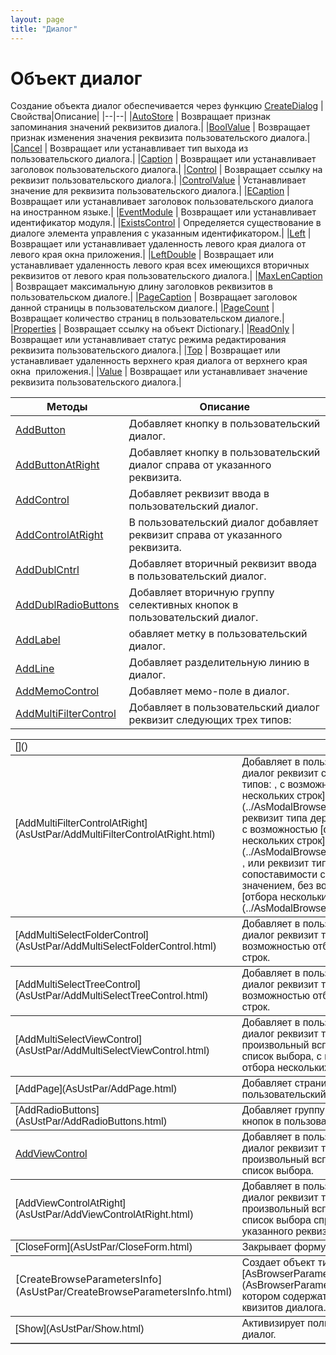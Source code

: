 ```yaml
---
layout: page
title: "Диалог"
---
```





# Объект диалог 
Создание объекта диалог обеспечивается через 
функцию [CreateDialog](Functions/InterfaceManagment/CreateDialog.html)
|Свойства|Описание|
|--|--|
|[AutoStore](AsUstPar/AutoStore.html) | Возвращает признак запоминания значений реквизитов диалога.|
|[BoolValue](AsUstPar/BoolValue.html) | Возвращает признак изменения значения реквизита пользовательского диалога.|
|[Cancel](AsUstPar/Cancel.html) | Возвращает или устанавливает тип выхода из пользовательского диалога.|
|[Caption](AsUstPar/Caption.html) | Возвращает или устанавливает заголовок пользовательского диалога.|
|[Control](AsUstPar/Control.html) | Возвращает ссылку на реквизит пользовательского диалога.|
|[ControlValue](AsUstPar/ControlValue_D.html) | Устанавливает значение для реквизита пользовательского диалога.|
|[ECaption](AsUstPar/ECaption.html) | Возвращает или устанавливает заголовок пользовательского диалога на иностранном языке.|
|[EventModule](AsUstPar/EventModule.html) | Возвращает или устанавливает идентификатор модуля.|
|[ExistsControl](AsUstPar/ExistsControl.html) | Определяется существование в диалоге элемента управления с указанным идентификатором.|
|[Left](AsUstPar/Left.html) | Возвращает или устанавливает удаленность левого края диалога от левого края окна приложения.|
|[LeftDouble](AsUstPar/LeftDouble.html) | Возвращает или устанавливает удаленность левого края всех имеющихся вторичных реквизитов от левого края пользовательского диалога.|
|[MaxLenCaption](AsUstPar/MaxLenCaption.html) | Возвращает максимальную длину заголовков реквизитов в пользовательском диалоге.|
|[PageCaption](AsUstPar/PageCaption.html) | Возвращает заголовок данной страницы в пользовательском диалоге.|
|[PageCount](AsUstPar/PageCount.html) | Возвращает количество страниц в пользовательском диалоге.|
|[Properties](AsUstPar/Properties.html) | Возвращает ссылку на объект Dictionary.|
|[ReadOnly](AsUstPar/ReadOnly.html) | Возвращает или устанавливает статус режима редактирования реквизита пользовательского диалога.|
|[Top](AsUstPar/Top.html) | Возвращает или устанавливает удаленность верхнего края диалога от верхнего края окна&nbsp; приложения.|
|[Value](AsUstPar/Value.html) | Возвращает или устанавливает значение реквизита пользовательского диалога.|

|Методы|Описание|
|--|--|
|[AddButton](AsUstPar/AddButton.html) | Добавляет кнопку в пользовательский диалог.|
|[AddButtonAtRight](AsUstPar/AddButtonAtRight.html)|Добавляет кнопку в пользовательский диалог справа от указанного реквизита.|
|[AddControl](AsUstPar/AddControl.html)|Добавляет реквизит ввода в пользовательский диалог.|
|[AddControlAtRight](AsUstPar/AddControlAtRight.html)|В пользовательский диалог добавляет реквизит справа от указанного реквизита.|
|[AddDublCntrl](AsUstPar/AddDublCntrl.html)|Добавляет вторичный реквизит ввода в пользовательский диалог.|
|[AddDublRadioButtons](AsUstPar/AddDublRadioButtons.html)|Добавляет вторичную группу селективных кнопок в пользовательский диалог.|
|[AddLabel](AsUstPar/AddLabel.html)|обавляет метку в пользовательский диалог.|
|[AddLine](AsUstPar/AddLine.html)|Добавляет разделительную линию в диалог.|
|[AddMemoControl](AsUstPar/AddMemoControl.html)|Добавляет  мемо-поле в диалог.|
|[AddMultiFilterControl](AsUstPar/AddMultiFilterControl.html)|Добавляет в пользовательский диалог реквизит следующих трех типов:[]()|
<table border="1" cellPadding="5" cols="2" frame="below" rules="rows">
 </tr>
    </tr>
    <tr>
    <td class="label" width="29%"><font face="Arial">[]()</font><br />
      </td>
    <td class="label" width="71%"><font face="Arial"></font></td>
    </tr>
    <tr>
    <td class="label" width="29%"><font face="Arial">[AddMultiFilterControlAtRight](AsUstPar/AddMultiFilterControlAtRight.html)</font><br />
        <br />
      </td>
    <td class="label" width="71%"><font face="Arial">Добавляет в пользовательский диалог 
        реквизит следующих трех типов: <a href=../AsModalBrowser.html">
        </a>, 
с возможностью [отбора нескольких строк](../AsModalBrowser/MultiSelect.html), реквизит типа дерева-справочника</a>, 
с возможностью [отбора нескольких строк](../AsModalBrowser/MultiSelect.html) , или реквизит типа сопоставимости с введенным значением, без 
        возможности [отбора нескольких строк](../AsModalBrowser/MultiSelect.html). </font></td>
    </tr>
    <tr>
    <td class="style3" width="29%"><font face="Arial">
	[AddMultiSelectFolderControl](AsUstPar/AddMultiSelectFolderControl.html)</font><br />
        </td>
    <td class="style3" width="71%"><font face="Arial">Добавляет в 
	пользовательский диалог реквизит типа папки, с возможностью отбора нескольких строк.&nbsp;</font></td>
    </tr>
	<tr>
    <td class="label" width="29%"><font face="Arial">
	[AddMultiSelectTreeControl](AsUstPar/AddMultiSelectTreeControl.html)</font></td>
    <td class="label" width="71%"><font face="Arial">Добавляет в 
	пользовательский диалог реквизит типа дерева, с возможностью отбора нескольких строк.&nbsp;</font></td>
    </tr>
    <tr>
    <td class="label" width="29%"><font face="Arial">[AddMultiSelectViewControl](AsUstPar/AddMultiSelectViewControl.html)</font></td>
    <td class="label" width="71%"><font face="Arial">Добавляет в 
	пользовательский диалог реквизит типа произвольный вспомогательный список 
	выбора, с возможностью отбора нескольких строк.&nbsp;</font></td>
    </tr>
  <tr>
    <td class="label" width="29%"><font face="Arial">
	[AddPage](AsUstPar/AddPage.html)</font></td>
    <td class="label" width="71%"><font face="Arial">Добавляет 
	страницу в пользовательский диалог.</font></td>
  </tr>
  <tr>
    <td class="label" width="29%"><font face="Arial">
	[AddRadioButtons](AsUstPar/AddRadioButtons.html)</font></td>
    <td class="label" width="71%"><font face="Arial">Добавляет группу 
	селективных кнопок в пользовательский диалог.</font></td>
  </tr>
  <tr>
    <td class="label" width="29%"><font face="Arial"><a
    href="AsUstPar/AddViewControl.html">AddViewControl</a></font></td>
    <td class="label" width="71%"><font face="Arial">Добавляет в 
	пользовательский диалог реквизит типа произвольный вспомогательный список 
	выбора.</font></td>
  </tr>
  <tr>
    <td class="label" width="29%"><font face="Arial">
	[AddViewControlAtRight](AsUstPar/AddViewControlAtRight.html)</font></td>
    <td class="label" width="71%"><font face="Arial">Добавляет в 
	пользовательский диалог реквизит типа произвольный вспомогательный список 
	выбора справа от указанного реквизита. </font></td>
  </tr>
    <tr>
    <td class="label" width="29%"><font face="Arial">[CloseForm](AsUstPar/CloseForm.html)</font></td>
    <td class="label" width="71%"><font face="Arial">Закрывает форму диалога.</font></td>
    </tr>
  <tr>
    <td class="style2" width="29%">
	[CreateBrowseParametersInfo](AsUstPar/CreateBrowseParametersInfo.html)</td>
    <td class="label" width="71%"><font face="Arial"><span lang="ru">Создает </span> </font>
<font size="3" face="Arial"><span class="style1">объект типа 
[AsBrowserParametersInfo](AsBrowserParametersInfo.html)</span><span lang="en-us">, </span>в<span lang="ru" class="style1"> 
котором содержатся значения реквизитов диалога</span></font><font face="Arial">.</font></td>
  </tr>
  <tr>
    <td class="label" width="29%"><font face="Arial">[Show](AsUstPar/Show.html)</font></td>
    <td class="label" width="71%"><font face="Arial">Активизирует 
	пользовательский диалог.</font></td>
  </tr>
</table>


